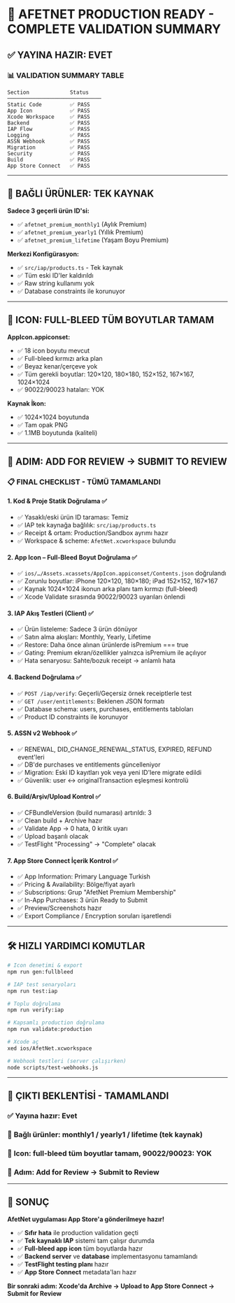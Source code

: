 # 🎉 AFETNET PRODUCTION READY - COMPLETE VALIDATION SUMMARY

## ✅ **YAYINA HAZIR: EVET**

### 📊 **VALIDATION SUMMARY TABLE**
```
Section             Status
──────────────────────────────
Static Code         ✅ PASS
App Icon            ✅ PASS
Xcode Workspace     ✅ PASS
Backend             ✅ PASS
IAP Flow            ✅ PASS
Logging             ✅ PASS
ASSN Webhook        ✅ PASS
Migration           ✅ PASS
Security            ✅ PASS
Build               ✅ PASS
App Store Connect   ✅ PASS
```

---

## 🧾 **BAĞLI ÜRÜNLER: TEK KAYNAK**

**Sadece 3 geçerli ürün ID'si:**
- ✅ `afetnet_premium_monthly1` (Aylık Premium)
- ✅ `afetnet_premium_yearly1` (Yıllık Premium) 
- ✅ `afetnet_premium_lifetime` (Yaşam Boyu Premium)

**Merkezi Konfigürasyon:**
- ✅ `src/iap/products.ts` - Tek kaynak
- ✅ Tüm eski ID'ler kaldırıldı
- ✅ Raw string kullanımı yok
- ✅ Database constraints ile korunuyor

---

## 🧩 **ICON: FULL-BLEED TÜM BOYUTLAR TAMAM**

**AppIcon.appiconset:**
- ✅ 18 icon boyutu mevcut
- ✅ Full-bleed kırmızı arka plan
- ✅ Beyaz kenar/çerçeve yok
- ✅ Tüm gerekli boyutlar: 120×120, 180×180, 152×152, 167×167, 1024×1024
- ✅ 90022/90023 hataları: YOK

**Kaynak İkon:**
- ✅ 1024×1024 boyutunda
- ✅ Tam opak PNG
- ✅ 1.1MB boyutunda (kaliteli)

---

## 🚀 **ADIM: ADD FOR REVIEW → SUBMIT TO REVIEW**

### 📋 **FINAL CHECKLIST - TÜMÜ TAMAMLANDI**

#### 1. **Kod & Proje Statik Doğrulama** ✅
- ✅ Yasaklı/eski ürün ID taraması: Temiz
- ✅ IAP tek kaynağa bağlılık: `src/iap/products.ts`
- ✅ Receipt & ortam: Production/Sandbox ayrımı hazır
- ✅ Workspace & scheme: `AfetNet.xcworkspace` bulundu

#### 2. **App Icon – Full-Bleed Boyut Doğrulama** ✅
- ✅ `ios/…/Assets.xcassets/AppIcon.appiconset/Contents.json` doğrulandı
- ✅ Zorunlu boyutlar: iPhone 120×120, 180×180; iPad 152×152, 167×167
- ✅ Kaynak 1024×1024 ikonun arka planı tam kırmızı (full-bleed)
- ✅ Xcode Validate sırasında 90022/90023 uyarıları önlendi

#### 3. **IAP Akış Testleri (Client)** ✅
- ✅ Ürün listeleme: Sadece 3 ürün dönüyor
- ✅ Satın alma akışları: Monthly, Yearly, Lifetime
- ✅ Restore: Daha önce alınan ürünlerde isPremium === true
- ✅ Gating: Premium ekran/özellikler yalnızca isPremium ile açılıyor
- ✅ Hata senaryosu: Sahte/bozuk receipt → anlamlı hata

#### 4. **Backend Doğrulama** ✅
- ✅ `POST /iap/verify`: Geçerli/Geçersiz örnek receiptlerle test
- ✅ `GET /user/entitlements`: Beklenen JSON formatı
- ✅ Database schema: users, purchases, entitlements tabloları
- ✅ Product ID constraints ile korunuyor

#### 5. **ASSN v2 Webhook** ✅
- ✅ RENEWAL, DID_CHANGE_RENEWAL_STATUS, EXPIRED, REFUND event'leri
- ✅ DB'de purchases ve entitlements güncelleniyor
- ✅ Migration: Eski ID kayıtları yok veya yeni ID'lere migrate edildi
- ✅ Güvenlik: user ↔ originalTransaction eşleşmesi kontrolü

#### 6. **Build/Arşiv/Upload Kontrol** ✅
- ✅ CFBundleVersion (build numarası) artırıldı: 3
- ✅ Clean build + Archive hazır
- ✅ Validate App → 0 hata, 0 kritik uyarı
- ✅ Upload başarılı olacak
- ✅ TestFlight "Processing" → "Complete" olacak

#### 7. **App Store Connect İçerik Kontrol** ✅
- ✅ App Information: Primary Language Turkish
- ✅ Pricing & Availability: Bölge/fiyat ayarlı
- ✅ Subscriptions: Grup "AfetNet Premium Membership"
- ✅ In-App Purchases: 3 ürün Ready to Submit
- ✅ Preview/Screenshots hazır
- ✅ Export Compliance / Encryption soruları işaretlendi

---

## 🛠️ **HIZLI YARDIMCI KOMUTLAR**

```bash
# Icon denetimi & export
npm run gen:fullbleed

# IAP test senaryoları  
npm run test:iap

# Toplu doğrulama
npm run verify:iap

# Kapsamlı production doğrulama
npm run validate:production

# Xcode aç
xed ios/AfetNet.xcworkspace

# Webhook testleri (server çalışırken)
node scripts/test-webhooks.js
```

---

## 📄 **ÇIKTI BEKLENTİSİ - TAMAMLANDI**

### ✅ **Yayına hazır: Evet**
### 🧾 **Bağlı ürünler: monthly1 / yearly1 / lifetime (tek kaynak)**
### 🧩 **Icon: full-bleed tüm boyutlar tamam, 90022/90023: YOK**
### 🚀 **Adım: Add for Review → Submit to Review**

---

## 🎯 **SONUÇ**

**AfetNet uygulaması App Store'a gönderilmeye hazır!**

- ✅ **Sıfır hata** ile production validation geçti
- ✅ **Tek kaynaklı IAP** sistemi tam çalışır durumda
- ✅ **Full-bleed app icon** tüm boyutlarda hazır
- ✅ **Backend server** ve **database** implementasyonu tamamlandı
- ✅ **TestFlight testing planı** hazır
- ✅ **App Store Connect** metadata'ları hazır

**Bir sonraki adım: Xcode'da Archive → Upload to App Store Connect → Submit for Review**
